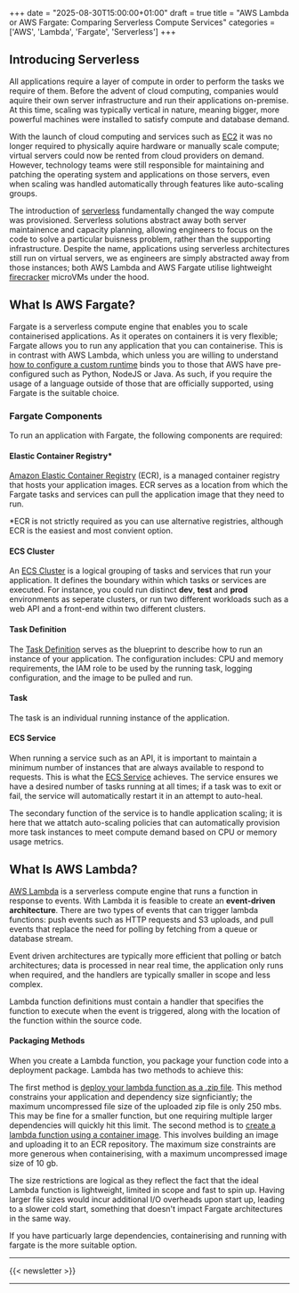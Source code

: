 +++
date = "2025-08-30T15:00:00+01:00"
draft = true
title = "AWS Lambda or AWS Fargate: Comparing Serverless Compute Services"
categories = ['AWS', 'Lambda', 'Fargate', 'Serverless']
+++

## Introducing Serverless

All applications require a layer of compute in order to perform the tasks we require of them. Before the advent of cloud computing, companies would aquire their own server infrastructure and run their applications on-premise. At this time, scaling was typically vertical in nature, meaning bigger, more powerful machines were installed to satisfy compute and database demand.

With the launch of cloud computing and services such as [EC2](https://aws.amazon.com/ec2/) it was no longer required to physically aquire hardware or manually scale compute; virtual servers could now be rented from cloud providers on demand. However, technology teams were still responsible for maintaining and patching the operating system and applications on those servers, even when scaling was handled automatically through features like auto-scaling groups.

The introduction of [serverless](https://aws.amazon.com/serverless/) fundamentally changed the way compute was provisioned. Serverless solutions abstract away both server maintainence and capacity planning, allowing engineers to focus on the code to solve a particular buisness problem, rather than the supporting infrastructure. Despite the name, applications using serverless architectures still run on virtual servers, we as engineers are simply abstracted away from those instances; both AWS Lambda and AWS Fargate utilise lightweight [firecracker](https://firecracker-microvm.github.io/) microVMs under the hood.

## What Is AWS Fargate?

Fargate is a serverless compute engine that enables you to scale containerised applications. As it operates on containers it is very flexible; Fargate allows you to run any application that you can containerise. This is in contrast with AWS Lambda, which unless you are willing to understand [how to configure a custom runtime](https://docs.aws.amazon.com/lambda/latest/dg/runtimes-custom.html) binds you to those that AWS have pre-configured such as Python, NodeJS or Java. As such, if you require the usage of a language outside of those that are officially supported, using Fargate is the suitable choice.

### Fargate Components

To run an application with Fargate, the following components are required:

#### Elastic Container Registry\*

[Amazon Elastic Container Registry](https://aws.amazon.com/ecr/) (ECR), is a managed container registry that hosts your application images. ECR serves as a location from which the Fargate tasks and services can pull the application image that they need to run.

\*ECR is not strictly required as you can use alternative registries, although ECR is the easiest and most convient option.

#### ECS Cluster

An [ECS Cluster](https://docs.aws.amazon.com/AmazonECS/latest/developerguide/clusters.html) is a logical grouping of tasks and services that run your application. It defines the boundary within which tasks or services are executed. For instance, you could run distinct **dev**, **test** and **prod** environments as seperate clusters, or run two different workloads such as a web API and a front-end within two different clusters.

#### Task Definition

The [Task Definition](https://docs.aws.amazon.com/AmazonECS/latest/developerguide/task_definitions.html) serves as the blueprint to describe how to run an instance of your application. The configuration includes: CPU and memory requirements, the IAM role to be used by the running task, logging configuration, and the image to be pulled and run.

#### Task

The task is an individual running instance of the application.

#### ECS Service

When running a service such as an API, it is important to maintain a minimum number of instances that are always available to respond to requests. This is what the [ECS Service](https://docs.aws.amazon.com/AmazonECS/latest/developerguide/ecs_services.html) achieves. The service ensures we have a desired number of tasks running at all times; if a task was to exit or fail, the service will automatically restart it in an attempt to auto-heal.

The secondary function of the service is to handle application scaling; it is here that we attatch auto-scaling policies that can automatically provision more task instances to meet compute demand based on CPU or memory usage metrics.

## What Is AWS Lambda?

[AWS Lambda](https://aws.amazon.com/lambda/) is a serverless compute engine that runs a function in response to events. With Lambda it is feasible to create an **event-driven architecture**. There are two types of events that can trigger lambda functions: push events such as HTTP requests and S3 uploads, and pull events that replace the need for polling by fetching from a queue or database stream.

Event driven architectures are typically more efficient that polling or batch architectures; data is processed in near real time, the application only runs when required, and the handlers are typically smaller in scope and less complex.

Lambda function definitions must contain a handler that specifies the function to execute when the event is triggered, along with the location of the function within the source code.

#### Packaging Methods

When you create a Lambda function, you package your function code into a deployment package. Lambda has two methods to achieve this:

The first method is [deploy your lambda function as a .zip file](https://docs.aws.amazon.com/lambda/latest/dg/configuration-function-zip.html). This method constrains your application and dependency size signficiantly; the maximum uncompressed file size of the uploaded zip file is only 250 mbs. This may be fine for a smaller function, but one requiring multiple larger dependencies will quickly hit this limit. The second method is to [create a lambda function using a container image](https://docs.aws.amazon.com/lambda/latest/dg/images-create.html). This involves building an image and uploading it to an ECR repository. The maximum size constraints are more generous when containerising, with a maximum uncompressed image size of 10 gb.

The size restrictions are logical as they reflect the fact that the ideal Lambda function is lightweight, limited in scope and fast to spin up. Having larger file sizes would incur additional I/O overheads upon start up, leading to a slower cold start, something that doesn't impact Fargate architectures in the same way.

If you have particuarly large dependencies, containerising and running with fargate is the more suitable option.

---

{{< newsletter >}}

---
